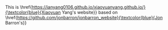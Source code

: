 This is \href{https://ianyang0106.github.io/xiaoyuanyang.github.io/}{\textcolor{blue}{Xiaoyuan Yang's website}} based on \href{https://github.com/jonbarron/jonbarron_website}{\textcolor{blue}{Jon Barron's}}

